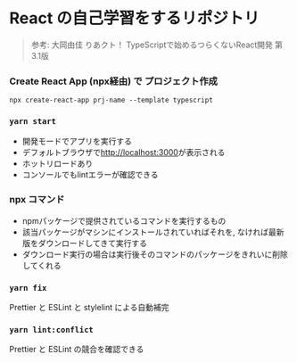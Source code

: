 # React の自己学習をするリポジトリ
> 参考: 大岡由佳 りあクト！ TypeScriptで始めるつらくないReact開発 第3.1版 
### Create React App (npx経由) で プロジェクト作成
```
npx create-react-app prj-name --template typescript
```
### `yarn start`
* 開発モードでアプリを実行する
* デフォルトブラウザで[http://localhost:3000](http://localhost:3000)が表示される
* ホットリロードあり
* コンソールでもlintエラーが確認できる

### npx コマンド
* npmパッケージで提供されているコマンドを実行するもの
* 該当パッケージがマシンにインストールされていればそれを, なければ最新版をダウンロードしてきて実行する
* ダウンロード実行の場合は実行後そのコマンドのパッケージをきれいに削除してくれる

### `yarn fix`
Prettier と ESLint と stylelint による自動補完

### `yarn lint:conflict`
Prettier と ESLint の競合を確認できる
